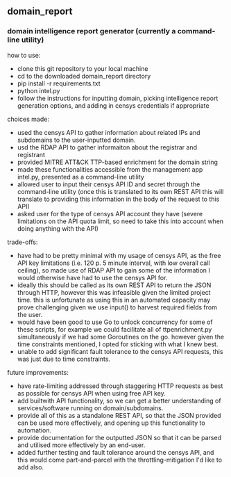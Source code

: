 ## domain_report
### domain intelligence report generator (currently a command-line utility)

how to use:  
- clone this git repository to your local machine  
- cd to the downloaded domain_report directory  
- pip install -r requirements.txt  
- python intel.py  
- follow the instructions for inputting domain, picking intelligence report generation options, and adding in censys credentials if appropriate  
  
choices made:  
- used the censys API to gather information about related IPs and subdomains to the user-inputted domain.   
- usd the RDAP API to gather informaiton about the registrar and registrant  
- provided MITRE ATT&CK TTP-based enrichment for the domain string  
- made these functionalities accessible from the management app intel.py, presented as a command-line utility    
- allowed user to input their censys API ID and secret through the command-line utility (once this is translated to its own REST API this will translate to providing this information in the body of the request to this API)  
- asked user for the type of censys API account they have (severe limitations on the API quota limit, so need to take this into account when doing anything with the API)  
  
trade-offs:  
- have had to be pretty minimal with my usage of censys API, as the free API key limitations (i.e. 120 p. 5 minute interval, with low overall call ceiling), so made use of RDAP API to gain some of the information I would otherwise have had to use the censys API for.   
- ideally this should be called as its own REST API to return the JSON through HTTP, however this was infeasible given the limited project time. this is unfortunate as using this in an automated capacity may prove challenging given we use input() to harvest required fields from the user.  
- would have been good to use Go to unlock concurrency for some of these scripts, for example we could facilitate all of ttpenrichment.py simultaneously if we had some Goroutines on the go. however given the time constraints mentioned, I opted for sticking with what I knew best.  
- unable to add significant fault tolerance to the censys API requests, this was just due to time constraints.  
  
future improvements:  
- have rate-limiting addressed through staggering HTTP requests as best as possible for censys API when using free API key.  
- add builtwith API functionality, so we can get a better understanding of services/software running on domain/subdomains.  
- provide all of this as a standalone REST API, so that the JSON provided can be used more effectively, and opening up this functionality to automation.  
- provide documentation for the outputted JSON so that it can be parsed and utilised more effectively by an end-user.  
- added further testing and fault tolerance around the censys API, and this would come part-and-parcel with the throttling-mitigation I'd like to add also.  
